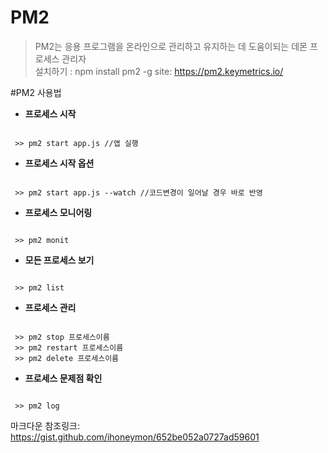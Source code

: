 PM2
===
> PM2는 응용 프로그램을 온라인으로 관리하고 유지하는 데 도움이되는 데몬 프로세스 관리자   
> 설치하기 : npm install pm2 -g
> site: https://pm2.keymetrics.io/

#PM2 사용법   
+ **프로세스 시작**
<pre><code>
 >> pm2 start app.js //앱 실행
</code></pre>

+ **프로세스 시작 옵션**
<pre><code>
 >> pm2 start app.js --watch //코드변경이 일어날 경우 바로 반영
</code></pre>

+ **프로세스 모니어링**
<pre><code>
 >> pm2 monit
</code></pre>

+ **모든 프로세스 보기**
<pre><code>
 >> pm2 list
</code></pre>

+ **프로세스 관리**
<pre><code>
 >> pm2 stop 프로세스이름
 >> pm2 restart 프로세스이름
 >> pm2 delete 프로세스이름
</code></pre>

+ **프로세스 문제점 확인**
<pre><code>
 >> pm2 log
</code></pre>
마크다운 참조링크: https://gist.github.com/ihoneymon/652be052a0727ad59601